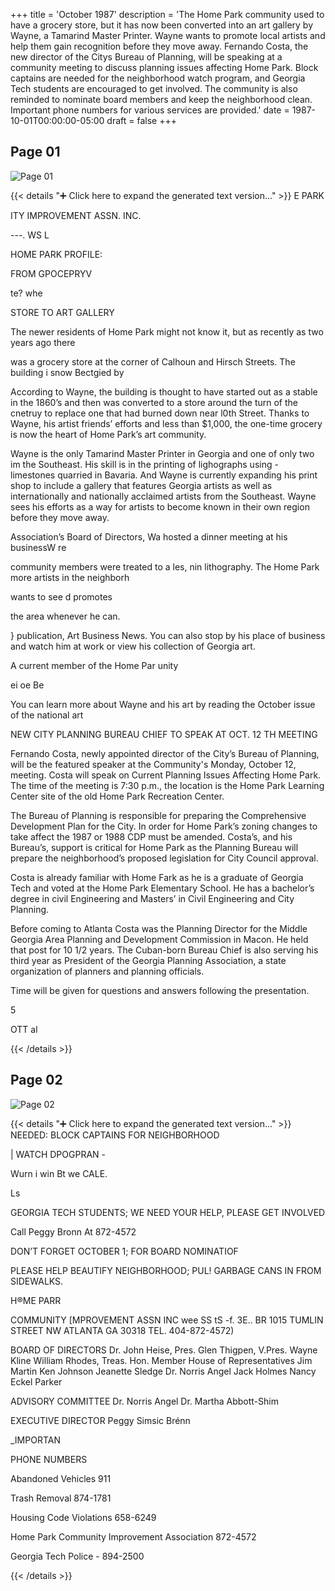 +++
title = 'October 1987'
description = 'The Home Park community used to have a grocery store, but it has now been converted into an art gallery by Wayne, a Tamarind Master Printer. Wayne wants to promote local artists and help them gain recognition before they move away. Fernando Costa, the new director of the Citys Bureau of Planning, will be speaking at a community meeting to discuss planning issues affecting Home Park. Block captains are needed for the neighborhood watch program, and Georgia Tech students are encouraged to get involved. The community is also reminded to nominate board members and keep the neighborhood clean. Important phone numbers for various services are provided.'
date = 1987-10-01T00:00:00-05:00
draft = false
+++



## Page 01

![Page 01](/hpcia-newsletter-archive/1987-10_01.jpg)

{{< details "➕ Click here to expand the generated text version..." >}}
E PARK

ITY IMPROVEMENT ASSN. INC.

---. WS L

HOME PARK
PROFILE:

FROM
GPOCEPRYV

te? whe

STORE TO
ART GALLERY

The newer residents of Home Park might not
know it, but as recently as two years ago there

was a grocery store at the corner of Calhoun and
Hirsch Streets. The building i snow Bectgied by

According to Wayne, the building is thought to
have started out as a stable in the 1860’s and then
was converted to a store around the turn of the
cnetruy to replace one that had burned down
near l0th Street. Thanks to Wayne, his artist
friends’ efforts and less than $1,000, the one-time
grocery is now the heart of Home Park’s art
community.

Wayne is the only Tamarind Master Printer in
Georgia and one of only two im the Southeast.
His skill is in the printing of lighographs using -
limestones quarried in Bavaria. And Wayne is
currently expanding his print shop to include a
gallery that features Georgia artists as well as
internationally and nationally acclaimed artists
from the Southeast. Wayne sees his efforts as a
way for artists to become known in their own
region before they move away.

Association’s Board of Directors, Wa
hosted a dinner meeting at his businessW re

community members were treated to a les, nin
lithography. The Home Park
more artists in the neighborh

wants to see
d promotes

the area whenever he can.

} publication, Art Business News. You can also
stop by his place of business and watch him at
work or view his collection of Georgia art.

A current member of the Home Par unity

ei oe Be

You can learn more about Wayne and his art by
reading the October issue of the national art

NEW CITY PLANNING
BUREAU CHIEF TO SPEAK
AT OCT. 12 TH MEETING

Fernando Costa, newly appointed director of the
City’s Bureau of Planning, will be the featured
speaker at the Community's Monday, October
12, meeting. Costa will speak on Current
Planning Issues Affecting Home Park. The time
of the meeting is 7:30 p.m., the location is the
Home Park Learning Center site of the old
Home Park Recreation Center.

The Bureau of Planning is responsible for
preparing the Comprehensive Development Plan
for the City. In order for Home Park’s zoning
changes to take affect the 1987 or 1988 CDP must
be amended. Costa’s, and his Bureau’s, support
is critical for Home Park as the Planning Bureau
will prepare the neighborhood’s proposed
legislation for City Council approval.

Costa is already familiar with Home Fark as he is
a graduate of Georgia Tech and voted at the
Home Park Elementary School. He has a
bachelor’s degree in civil Engineering and
Masters’ in Civil Engineering and City Planning.

Before coming to Atlanta Costa was the Planning
Director for the Middle Georgia Area Planning
and Development Commission in Macon. He
held that post for 10 1/2 years. The Cuban-born
Bureau Chief is also serving his third year as
President of the Georgia Planning Association, a
state organization of planners and planning
officials.

Time will be given for questions and answers
following the presentation.

5

OTT al


{{< /details >}}




## Page 02

![Page 02](/hpcia-newsletter-archive/1987-10_02.jpg)

{{< details "➕ Click here to expand the generated text version..." >}}
NEEDED: BLOCK CAPTAINS
FOR NEIGHBORHOOD

| WATCH DPOGPRAN -

Wurn i win Bt we CALE.

Ls

GEORGIA TECH STUDENTS;
WE NEED YOUR HELP,
PLEASE GET INVOLVED

Call Peggy Bronn At 872-4572

DON’T FORGET OCTOBER 1;
FOR BOARD NOMINATIOF

PLEASE HELP BEAUTIFY
NEIGHBORHOOD; PUL!
GARBAGE CANS IN FROM
SIDEWALKS.

H®ME PARR

COMMUNITY [MPROVEMENT ASSN INC
wee SS tS -f. 3E.. BR
1015 TUMLIN STREET NW ATLANTA GA 30318 TEL. 404-872-4572)

BOARD OF DIRECTORS
Dr. John Heise, Pres.
Glen Thigpen, V.Pres.
Wayne Kline
William Rhodes, Treas.
Hon. Member House of
Representatives
Jim Martin
Ken Johnson
Jeanette Sledge
Dr. Norris Angel
Jack Holmes
Nancy Eckel Parker

ADVISORY COMMITTEE
Dr. Norris Angel
Dr. Martha Abbott-Shim

EXECUTIVE DIRECTOR
Peggy Simsic Brénn

_IMPORTAN

PHONE NUMBERS

Abandoned Vehicles 911

Trash Removal 874-1781

Housing Code Violations 658-6249

Home Park
Community Improvement Association 872-4572

Georgia Tech Police - 894-2500


{{< /details >}}


